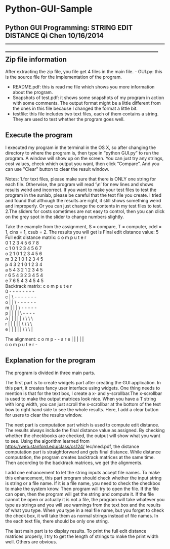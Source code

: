 # Python-GUI-Sample
Python GUI Programming: STRING EDIT DISTANCE   Qi Chen   10/16/2014
———————————————————————————————————————————————
Zip file information
----------
After extracting the zip file, you file get 4 files in the main file. - GUI.py: this is the source file for the implementation of the program.
- README.pdf: this is read me file which shows you more information about the program.
- Snapshots of test.pdf: it shows some snapshots of my program in action with some comments. The output format might be a little different from the ones in this file because I changed the format a little bit.
- testfile: this file includes two text files, each of them contains a string. They are used to test whether the program goes well.

Execute the program
----------
I executed my program in the terminal in the OS X, so after changing the directory to where the program is, then type in “python GUI.py” to run the program. A window will show up on the screen. You can just try any strings, cost values, check which output you want, then click “Compare”. And you can use "Clear" button to clear the result window.

Notes: 1.for text files, please make sure that there is ONLY one string for each file. Otherwise, the program will read ‘\n’ for new lines and shows results weird and incorrect. If you want to make your test files to test the program in the sunlab, please be careful that the text file you create. I tried and found that although the results are right, it still shows something weird and improperly. Or you can just change the contents in my test files to test. 2.The sliders for costs sometimes are not easy to control, then you can click on the grey spot in the slider to change numbers slightly.

Take the example from the assignment, S = compare, T = computer, cdel = 1, cins = 1, csub = 2. The results you will get is
Final edit distance value: 5
Full edit distance matrix: 
      c  o  m  p  u  t  e  r  
   0  1  2  3  4  5  6  7  8  
c  1  0  1  2  3  4  5  6  7  
o  2  1  0  1  2  3  4  5  6  
m  3  2  1  0  1  2  3  4  5  
p  4  3  2  1  0  1  2  3  4  
a  5  4  3  2  1  2  3  4  5  
r  6  5  4  3  2  3  4  5  4  
e  7  6  5  4  3  4  5  4  5  
Backtrack matrix: 
          c    o    m    p    u    t    e    r    
     0    -    -    -    -    -    -    -    -    
c    |    \    -    -    -    -    -    -    -    
o    |    |    \    -    -    -    -    -    -    
m    |    |    |    \    -    -    -    -    -    
p    |    |    |    |    \    -    -    -    -    
a    |    |    |    |    |    \    \    \    \    
r    |    |    |    |    |    \    \    \    \    
e    |    |    |    |    |    \    \    \    |    

The alignment: 
 c o m p - - a r e
 | | | |       |  
 c o m p u t e r -

Explanation for the program 
----------
The program is divided in three main parts.

The first part is to create widgets part after creating the GUI application. In this part, it creates fancy user interface using
widgets. One thing needs to mention is that for the text box, I create a x- and y-scrollbar.The x-scrollbar is used to make the output matrices look nice. When you have a T string with long width, you can just scroll the x-scrollbar at the bottom of the text bow to right hand side to see the whole results. Here, I add a clear button for users to clear the results window.

The next part is computation part which is used to compute edit distance. The results always include the final distance value as
assigned. By checking whether the checkbooks are checked, the output will show what you want to see. Using the algorithm learned from https://web.stanford.edu/class/cs124/ lec/med.pdf, the distance computation part is straightforward and gets final distance. While distance computation, the program creates backtrack matrices at the same time. Then according to the backtrack
matrices, we get the alignments.

I add one enhancement to let the string inputs accept file names. To make this enhancement, this part program should check whether the input string is string or a file name. If it is a file name, you need to check the checkbox to make the system know. Then program will try to open the file. If the file can open, then the program will get the string and compute it. If the file cannot be open or actually it is not a file, the program will take whatever you type as strings and you will see warnings from the text box and the results of what you type. When you type in a real file name, but you forget to check the check box, it will take them as normal strings instead of file names. In the each text file, there should be only one string. 

The last main part is to display results. To print the full edit distance matrices properly, I try to get the length of strings to make the print width well. Others are obvious.
